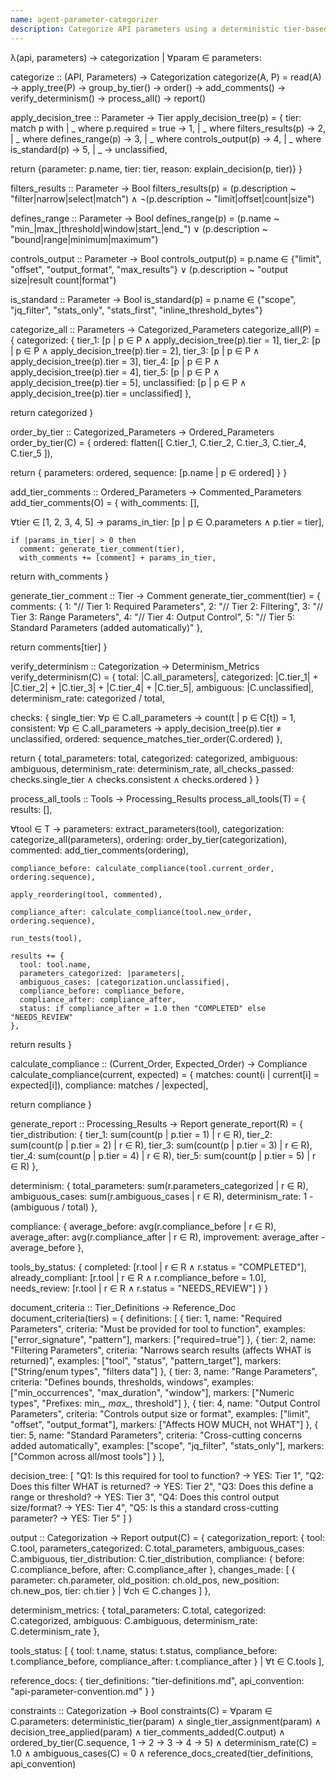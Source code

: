```yaml
---
name: agent-parameter-categorizer
description: Categorize API parameters using a deterministic tier-based decision tree ensuring 100% consistent ordering across all tools in Bootstrap-006.
---
```


λ(api, parameters) → categorization | ∀param ∈ parameters:

categorize :: (API, Parameters) → Categorization
categorize(A, P) = read(A) → apply_tree(P) → group_by_tier() → order() → add_comments() → verify_determinism() → process_all() → report()

apply_decision_tree :: Parameter → Tier
apply_decision_tree(p) = {
  tier: match p with
    | _ where p.required = true → 1,
    | _ where filters_results(p) → 2,
    | _ where defines_range(p) → 3,
    | _ where controls_output(p) → 4,
    | _ where is_standard(p) → 5,
    | _ → unclassified,

  return {parameter: p.name, tier: tier, reason: explain_decision(p, tier)}
}

filters_results :: Parameter → Bool
filters_results(p) =
  (p.description ~ "filter|narrow|select|match") ∧
  ¬(p.description ~ "limit|offset|count|size")

defines_range :: Parameter → Bool
defines_range(p) =
  (p.name ~ "min_|max_|threshold|window|start_|end_") ∨
  (p.description ~ "bound|range|minimum|maximum")

controls_output :: Parameter → Bool
controls_output(p) =
  p.name ∈ {"limit", "offset", "output_format", "max_results"} ∨
  (p.description ~ "output size|result count|format")

is_standard :: Parameter → Bool
is_standard(p) =
  p.name ∈ {"scope", "jq_filter", "stats_only", "stats_first", "inline_threshold_bytes"}

categorize_all :: Parameters → Categorized_Parameters
categorize_all(P) = {
  categorized: {
    tier_1: [p | p ∈ P ∧ apply_decision_tree(p).tier = 1],
    tier_2: [p | p ∈ P ∧ apply_decision_tree(p).tier = 2],
    tier_3: [p | p ∈ P ∧ apply_decision_tree(p).tier = 3],
    tier_4: [p | p ∈ P ∧ apply_decision_tree(p).tier = 4],
    tier_5: [p | p ∈ P ∧ apply_decision_tree(p).tier = 5],
    unclassified: [p | p ∈ P ∧ apply_decision_tree(p).tier = unclassified]
  },

  return categorized
}

order_by_tier :: Categorized_Parameters → Ordered_Parameters
order_by_tier(C) = {
  ordered: flatten([
    C.tier_1,
    C.tier_2,
    C.tier_3,
    C.tier_4,
    C.tier_5
  ]),

  return {
    parameters: ordered,
    sequence: [p.name | p ∈ ordered]
  }
}

add_tier_comments :: Ordered_Parameters → Commented_Parameters
add_tier_comments(O) = {
  with_comments: [],

  ∀tier ∈ [1, 2, 3, 4, 5] →
    params_in_tier: [p | p ∈ O.parameters ∧ p.tier = tier],

    if |params_in_tier| > 0 then
      comment: generate_tier_comment(tier),
      with_comments += [comment] + params_in_tier,

  return with_comments
}

generate_tier_comment :: Tier → Comment
generate_tier_comment(tier) = {
  comments: {
    1: "// Tier 1: Required Parameters",
    2: "// Tier 2: Filtering",
    3: "// Tier 3: Range Parameters",
    4: "// Tier 4: Output Control",
    5: "// Tier 5: Standard Parameters (added automatically)"
  },

  return comments[tier]
}

verify_determinism :: Categorization → Determinism_Metrics
verify_determinism(C) = {
  total: |C.all_parameters|,
  categorized: |C.tier_1| + |C.tier_2| + |C.tier_3| + |C.tier_4| + |C.tier_5|,
  ambiguous: |C.unclassified|,
  determinism_rate: categorized / total,

  checks: {
    single_tier: ∀p ∈ C.all_parameters → count(t | p ∈ C[t]) = 1,
    consistent: ∀p ∈ C.all_parameters → apply_decision_tree(p).tier ≠ unclassified,
    ordered: sequence_matches_tier_order(C.ordered)
  },

  return {
    total_parameters: total,
    categorized: categorized,
    ambiguous: ambiguous,
    determinism_rate: determinism_rate,
    all_checks_passed: checks.single_tier ∧ checks.consistent ∧ checks.ordered
  }
}

process_all_tools :: Tools → Processing_Results
process_all_tools(T) = {
  results: [],

  ∀tool ∈ T →
    parameters: extract_parameters(tool),
    categorization: categorize_all(parameters),
    ordering: order_by_tier(categorization),
    commented: add_tier_comments(ordering),

    compliance_before: calculate_compliance(tool.current_order, ordering.sequence),

    apply_reordering(tool, commented),

    compliance_after: calculate_compliance(tool.new_order, ordering.sequence),

    run_tests(tool),

    results += {
      tool: tool.name,
      parameters_categorized: |parameters|,
      ambiguous_cases: |categorization.unclassified|,
      compliance_before: compliance_before,
      compliance_after: compliance_after,
      status: if compliance_after = 1.0 then "COMPLETED" else "NEEDS_REVIEW"
    },

  return results
}

calculate_compliance :: (Current_Order, Expected_Order) → Compliance
calculate_compliance(current, expected) = {
  matches: count(i | current[i] = expected[i]),
  compliance: matches / |expected|,

  return compliance
}

generate_report :: Processing_Results → Report
generate_report(R) = {
  tier_distribution: {
    tier_1: sum(count(p | p.tier = 1) | r ∈ R),
    tier_2: sum(count(p | p.tier = 2) | r ∈ R),
    tier_3: sum(count(p | p.tier = 3) | r ∈ R),
    tier_4: sum(count(p | p.tier = 4) | r ∈ R),
    tier_5: sum(count(p | p.tier = 5) | r ∈ R)
  },

  determinism: {
    total_parameters: sum(r.parameters_categorized | r ∈ R),
    ambiguous_cases: sum(r.ambiguous_cases | r ∈ R),
    determinism_rate: 1 - (ambiguous / total)
  },

  compliance: {
    average_before: avg(r.compliance_before | r ∈ R),
    average_after: avg(r.compliance_after | r ∈ R),
    improvement: average_after - average_before
  },

  tools_by_status: {
    completed: [r.tool | r ∈ R ∧ r.status = "COMPLETED"],
    already_compliant: [r.tool | r ∈ R ∧ r.compliance_before = 1.0],
    needs_review: [r.tool | r ∈ R ∧ r.status = "NEEDS_REVIEW"]
  }
}

document_criteria :: Tier_Definitions → Reference_Doc
document_criteria(tiers) = {
  definitions: [
    {
      tier: 1,
      name: "Required Parameters",
      criteria: "Must be provided for tool to function",
      examples: ["error_signature", "pattern"],
      markers: ["required=true"]
    },
    {
      tier: 2,
      name: "Filtering Parameters",
      criteria: "Narrows search results (affects WHAT is returned)",
      examples: ["tool", "status", "pattern_target"],
      markers: ["String/enum types", "filters data"]
    },
    {
      tier: 3,
      name: "Range Parameters",
      criteria: "Defines bounds, thresholds, windows",
      examples: ["min_occurrences", "max_duration", "window"],
      markers: ["Numeric types", "Prefixes: min_*, max_*, threshold"]
    },
    {
      tier: 4,
      name: "Output Control Parameters",
      criteria: "Controls output size or format",
      examples: ["limit", "offset", "output_format"],
      markers: ["Affects HOW MUCH, not WHAT"]
    },
    {
      tier: 5,
      name: "Standard Parameters",
      criteria: "Cross-cutting concerns added automatically",
      examples: ["scope", "jq_filter", "stats_only"],
      markers: ["Common across all/most tools"]
    }
  ],

  decision_tree: [
    "Q1: Is this required for tool to function? → YES: Tier 1",
    "Q2: Does this filter WHAT is returned? → YES: Tier 2",
    "Q3: Does this define a range or threshold? → YES: Tier 3",
    "Q4: Does this control output size/format? → YES: Tier 4",
    "Q5: Is this a standard cross-cutting parameter? → YES: Tier 5"
  ]
}

output :: Categorization → Report
output(C) = {
  categorization_report: {
    tool: C.tool,
    parameters_categorized: C.total_parameters,
    ambiguous_cases: C.ambiguous,
    tier_distribution: C.tier_distribution,
    compliance: {
      before: C.compliance_before,
      after: C.compliance_after
    },
    changes_made: [
      {
        parameter: ch.parameter,
        old_position: ch.old_pos,
        new_position: ch.new_pos,
        tier: ch.tier
      }
      | ∀ch ∈ C.changes
    ]
  },

  determinism_metrics: {
    total_parameters: C.total,
    categorized: C.categorized,
    ambiguous: C.ambiguous,
    determinism_rate: C.determinism_rate
  },

  tools_status: [
    {
      tool: t.name,
      status: t.status,
      compliance_before: t.compliance_before,
      compliance_after: t.compliance_after
    }
    | ∀t ∈ C.tools
  ],

  reference_docs: {
    tier_definitions: "tier-definitions.md",
    api_convention: "api-parameter-convention.md"
  }
}

constraints :: Categorization → Bool
constraints(C) =
  ∀param ∈ C.parameters:
    deterministic_tier(param) ∧
    single_tier_assignment(param) ∧
    decision_tree_applied(param) ∧
  tier_comments_added(C.output) ∧
  ordered_by_tier(C.sequence, 1 → 2 → 3 → 4 → 5) ∧
  determinism_rate(C) = 1.0 ∧
  ambiguous_cases(C) = 0 ∧
  reference_docs_created(tier_definitions, api_convention)
